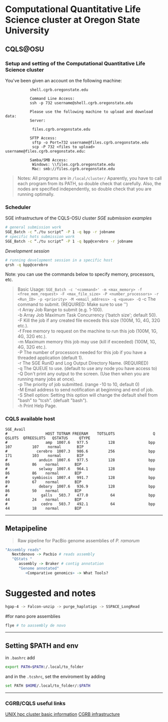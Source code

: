 # Computational Quantitative Life Science cluster at Oregon State University
## CQLS@OSU
### Setup and setting of the Computational Quantitative Life Science cluster

   You've been given an account on the following machine:

               shell.cgrb.oregonstate.edu

               Command Line Access:
               ssh -p 732 username@shell.cgrb.oregonstate.edu

               Please use the following machine to upload and download data:
               Server:

               	files.cgrb.oregonstate.edu

               SFTP Access:
               	sftp -o Port=732 username@files.cgrb.oregonstate.edu
               	scp -P 732 <files to upload> username@files.cgrb.oregonstate.edu:
               
               Samba/SMB Access:
               	Windows: \\files.cgrb.oregonstate.edu
               	Mac: smb://files.cgrb.oregonstate.edu
                  
                  
                  
> Notes:
> All programs are in `/local/cluster/`
> Aparently, you have to call each program from its PATH, so double check that carefully.
> Also, the nodes are specified independently, so double check that you are running optimally.


### Scheduler 
SGE infrastructure of the CQLS-OSU cluster 
_SGE submission examples_
```bash
# general submission work
SGE_Batch -c “./tu script” -P 1 -q bpp -r jobname
# specific hots submission work
SGE_Batch -c “./tu script” -P 1 -q bpp@cerebro -r jobname
```
_Development session_
```bash
# running development session in a specific host
qrsh -q bpp@cerebro
```
Note: you can use the commands below to specify memory, processors, etc.

>Basic Usage:
  `SGE_Batch -c '<command>' -m <max_memory> -f <free_mem_request> -F <max_file_size> -P <number_processors> -r <Run_ID> -p <priority> -M <email_address> -q <queue> -Q`
 -c	The command to submit. (REQUIRED: Make sure to use '')\
 -t	Array Job Range to submit (e.g. 1-100).\
 -b	Array Job Maximum Task Concurrency ('batch size'; default 50).\
 -F	Kill the job if any created file exceeds this size (100M, 1G, 4G, 32G etc.).\
 -f	Free memory to request on the machine to run this job (100M, 1G, 4G, 32G etc.).\
 -m	Maximum memory this job may use (kill if exceeded) (100M, 1G, 4G, 32G etc.).\
 -P	The number of processors needed for this job if you have a threaded application (default 1).\
 -r	The SGE RunID and Log Output Directory Name. (REQUIRED)\
 -q	The QUEUE to use. (default to use any node you have access to)\
 -Q	Don't print any output to the screen. (Use then when you are running many jobs at once).\
 -p	The priority of job submitted. (range -10 to 10, default 0)\
 -M	Email address to send notification at beginning and end of job.\
 -S	Shell option: Setting this option will change the default shell from "bash" to "tcsh". (defualt "bash").\
 -h	Print Help Page.

### CQLS available host
```
SGE_Avail
#                 HOST TOTRAM FREERAM    TOTSLOTS                 Q  QSLOTS  QFREESLOTS   QSTATUS     QTYPE
#                 amp  1007.6   977.5         128               bpp     107         107    normal       BIP
#             cerebro  1007.3   986.6         256               bpp     171         103    normal       BIP
#              anduin  1007.6   977.5         128               bpp      86          86    normal       BIP
#              selway  1007.6   964.1         128               bpp      86          86    normal       BIP
#           symbiosis  1007.4   991.7         128               bpp      89          67    normal       BIP
#              debary  1007.6   936.9         128               bpp      86          50    normal       BIP
#               galls   503.7   477.0          64               bpp      44          24    normal       BIP
#               cedro   503.7   492.1          64               bpp      44          18    normal       BIP
``` 

-------
## Metapipeline

> Raw pipeline for PacBio genome assemblies of _P. ramorum_
```R
"Assembly reads" 
   Nextdenovo -> Pacbio # reads assembly
   "QStats "
      assembly -> Braker # contig annotation
      "Genome annotated"
         <Comparative genomics> -> What Tools?
```

# Suggested and notes 
```sh
hgap-4 -> Falcon-unzip -> purge_haplotigs -> SSPACE_LongRead
```

#for nano pore assemblies 
```bash
flye # to aassembly de novo 
```

-------
## Setting $PATH and env
in `.bashrc` add 

```bash
export PATH=$PATH:/.local/to_folder
```
and 
in the `.tcshrc`, set the enviroment by adding
```bash
set PATH $HOME/.local/to_folder/:$PATH
```

----------------------
### CGRB/CQLS useful links
[UNIX hpc cluster basic information](https://cosine.oregonstate.edu/faqs/unix-hpc-cluster)
[CGRB infrastructure](https://shell.cqls.oregonstate.edu/files/cgrb_infrastructure.pdf)
